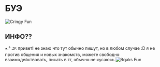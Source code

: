 # БУЭ

![Cringy Fun](https://media.tenor.com/OqU3WNXW5m4AAAAC/this-is-cringe-sticker.gif)

## ИНФО??

⭑.° ౨ৎ 
привет! не знаю что тут обычно пишут, но в любом случае :D 
я не против общения и новых знакомств, можете свободно взаимодействовать, писать в тг, обычно не кусаюсь
![Bqaks Fun](https://media.tenor.com/HUn-DZzhGxAAAAAC/silly-weird.gif)
